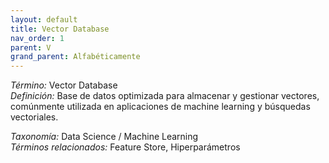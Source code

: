 ```yaml
---
layout: default
title: Vector Database
nav_order: 1
parent: V
grand_parent: Alfabéticamente
---
```


*Término:* Vector Database  
*Definición:* Base de datos optimizada para almacenar y gestionar vectores, comúnmente utilizada en aplicaciones de machine learning y búsquedas vectoriales.

*Taxonomía:* Data Science / Machine Learning  
*Términos relacionados:* Feature Store, Hiperparámetros
